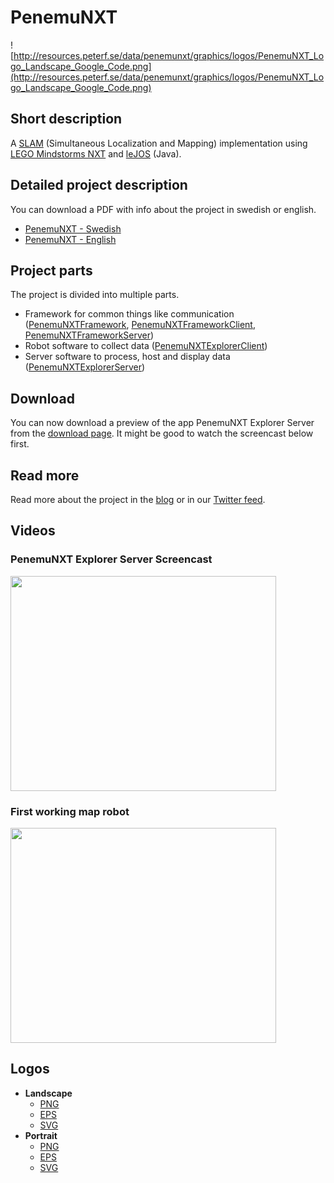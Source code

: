 # PenemuNXT #

![http://resources.peterf.se/data/penemunxt/graphics/logos/PenemuNXT_Logo_Landscape_Google_Code.png](http://resources.peterf.se/data/penemunxt/graphics/logos/PenemuNXT_Logo_Landscape_Google_Code.png)

## Short description ##

A [SLAM](http://en.wikipedia.org/wiki/Simultaneous_localization_and_mapping) (Simultaneous Localization and Mapping) implementation using [LEGO Mindstorms NXT](http://mindstorms.lego.com/) and [leJOS](http://lejos.sourceforge.net/) (Java).

## Detailed project description ##

You can download a PDF with info about the project in swedish or english.

  * [PenemuNXT - Swedish](http://resources.peterf.se/data/penemunxt/documents/PenemuNXT_Swedish.pdf)
  * [PenemuNXT - English](http://resources.peterf.se/data/penemunxt/documents/PenemuNXT_English.pdf)

## Project parts ##

The project is divided into multiple parts.
  * Framework for common things like communication ([PenemuNXTFramework](http://code.google.com/p/penemunxt/source/browse/#svn/trunk/PenemuNXTFramework), [PenemuNXTFrameworkClient](http://code.google.com/p/penemunxt/source/browse/#svn/trunk/PenemuNXTFrameworkClient), [PenemuNXTFrameworkServer](http://code.google.com/p/penemunxt/source/browse/#svn/trunk/PenemuNXTFrameworkServer))
  * Robot software to collect data ([PenemuNXTExplorerClient](http://code.google.com/p/penemunxt/source/browse/#svn/trunk/PenemuNXTExplorerClient))
  * Server software to process, host and display data ([PenemuNXTExplorerServer](http://code.google.com/p/penemunxt/source/browse/#svn/trunk/PenemuNXTExplorerServer))

## Download ##
You can now download a preview of the app PenemuNXT Explorer Server from the [download page](http://code.google.com/p/penemunxt/downloads/list).
It might be good to watch the screencast below first.

## Read more ##

Read more about the project in the [blog](http://penemunxt.blogspot.com/) or in our [Twitter feed](http://www.twitter.com/PenemuNXT).

## Videos ##

### PenemuNXT Explorer Server Screencast ###
<a href='http://www.youtube.com/watch?feature=player_embedded&v=e5yLWKa_WOE' target='_blank'><img src='http://img.youtube.com/vi/e5yLWKa_WOE/0.jpg' width='425' height=344 /></a>
### First working map robot ###
<a href='http://www.youtube.com/watch?feature=player_embedded&v=yf8brdukyRM' target='_blank'><img src='http://img.youtube.com/vi/yf8brdukyRM/0.jpg' width='425' height=344 /></a>

## Logos ##

  * **Landscape**
    * [PNG](http://resources.peterf.se/data/penemunxt/graphics/logos/PenemuNXT_Logo_Landscape.png)
    * [EPS](http://resources.peterf.se/data/penemunxt/graphics/logos/PenemuNXT_Logo_Landscape.eps)
    * [SVG](http://resources.peterf.se/data/penemunxt/graphics/logos/PenemuNXT_Logo_Landscape.svg)
  * **Portrait**
    * [PNG](http://resources.peterf.se/data/penemunxt/graphics/logos/PenemuNXT_Logo_Portrait.png)
    * [EPS](http://resources.peterf.se/data/penemunxt/graphics/logos/PenemuNXT_Logo_Portrait.eps)
    * [SVG](http://resources.peterf.se/data/penemunxt/graphics/logos/PenemuNXT_Logo_Portrait.svg)


